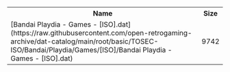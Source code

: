 <table>
<tr><th>Name</th><th>Size</th></tr>
<tr><td>[Bandai Playdia - Games - [ISO].dat](https://raw.githubusercontent.com/open-retrogaming-archive/dat-catalog/main/root/basic/TOSEC-ISO/Bandai/Playdia/Games/[ISO]/Bandai Playdia - Games - [ISO].dat)</td><td>9742</td></tr>
</table>
